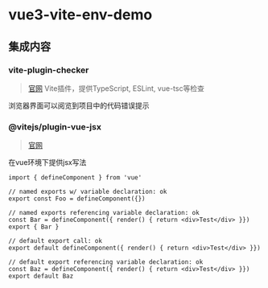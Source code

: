 # vue3-vite-env-demo

## 集成内容

### vite-plugin-checker

> [官网](https://vite-plugin-checker.netlify.app/)
> Vite插件，提供TypeScript, ESLint, vue-tsc等检查

浏览器界面可以阅览到项目中的代码错误提示

### @vitejs/plugin-vue-jsx

> [官网](https://github.com/vitejs/vite-plugin-vue/tree/main/packages/plugin-vue-jsx)

在vue环境下提供jsx写法

```tsx
import { defineComponent } from 'vue'

// named exports w/ variable declaration: ok
export const Foo = defineComponent({})

// named exports referencing variable declaration: ok
const Bar = defineComponent({ render() { return <div>Test</div> }})
export { Bar }

// default export call: ok
export default defineComponent({ render() { return <div>Test</div> }})

// default export referencing variable declaration: ok
const Baz = defineComponent({ render() { return <div>Test</div> }})
export default Baz
```
